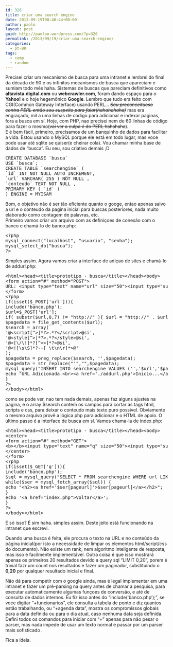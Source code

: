 ```yaml
---
id: 326
title: criar uma search engine
date: 2013-09-19T08:40:44+00:00
author: paolo
layout: post
guid: http://paoloo.wordpress.com/?p=326
permalink: /2013/09/19/criar-uma-search-engine/
categories:
  - pt-BR
tags:
  - comp
  - random
---
```

Precisei criar um mecanismo de busca para uma intranet e lembrei do final da década de 90 e os infinitos mecanismos de busca que apareciam e sumiam todo mês haha. Sistemas de buscas que pareciam definitivos como **altavista.digital.com** ou **webcrawler.com**, foram dando espaço para o **Yahoo!** e o hoje hegemônico **Google**. Lembro que tudo era feito com CGI(Common Gateway Interface) usando PERL&#8230; <del><em>Sou preconceituoso contra PERL então sou suspeito para falar(hahahahaha)</em></del> mas era engraçado, mil a uma linhas de código para adicionar e indexar paginas, fora a busca em sí. Hoje, com PHP, nao precisei nem de 60 linhas de código para fazer o mesmo(<del>vai ver a culpa é do PERL hahahaha</del>).  
E é bem fácil, primeiro, precisamos de um banquinho de dados para facilitar a vida. Estou usando o MySQL porque ele está em todo lugar, mas voce pode usar até sqlite se quiser(e cheirar cola). Vou chamar minha base de dados de &#8220;busca&#8221;. Eu seu, sou criativo demais ;D

<pre class="brush: sql; title: ; notranslate" title="">CREATE DATABASE `busca`
USE `busca`;
CREATE TABLE `searchengine` (
`id` INT NOT NULL AUTO_INCREMENT,
`url` VARCHAR( 255 ) NOT NULL ,
`conteudo` TEXT NOT NULL ,
PRIMARY KEY ( `id` )
) ENGINE = MYISAM
</pre>

Bom, o objetivo não é ser tão eficiente quanto o googe, entao apenas salvo a url e o conteudo da pagina inicial para buscas posteriores, nada muito elaborado como contagem de palavras, etc.  
Primeiro vamos criar um arquivo com as definiçoes de conexão com o banco e chamá-lo de banco.php:

<pre class="brush: php; title: ; notranslate" title="">&lt;?php
mysql_connect("localhost", "usuario", "senha");
mysql_select_db("busca");
?&gt;
</pre>

Simples assim. Agora vamos criar a interface de adiçao de sites e chamá-lo de addurl.php:

<pre class="brush: php; title: ; notranslate" title="">&lt;html&gt;&lt;head&gt;&lt;title&gt;prototipo - busca&lt;/title&gt;&lt;/head&gt;&lt;body&gt;
&lt;form action="#" method="POST"&gt;
URL: &lt;input type="text" name="url" size="50"&gt;&lt;input type="submit" value="Add URL"&gt;
&lt;/form&gt;
&lt;?php
if(isset($_POST['url'])){
include('banco.php');
$url=$_POST['url'];
if( substr($url,0,7) != "http://" ){ $url = "http://" . $url; }
$pagedata = file_get_contents($url);
$search = array(
'@&lt;script[^&gt;]*?&gt;.*?&lt;/script&gt;@si',
'@&lt;style[^&gt;]*?&gt;.*?&lt;/style&gt;@si',
'@&lt;[\/\!]*?[^&lt;&gt;]*?&gt;@si',
'@&lt;![\s\S]*?--[ \t\n\r]*&gt;@'
);
$pagedata = preg_replace($search, '',$pagedata);
$pagedata = str_replace("'","",$pagedata);
mysql_query("INSERT INTO searchengine VALUES ('','$url','$pagedata')");
echo "URL Adicionada.&lt;br&gt;&lt;a href='./addurl.php'&gt;Inicio...&lt;/a&gt;";
}
?&gt;
&lt;/body&gt;&lt;/html&gt;
</pre>

como se pode ver, nao tem nada demais, apenas faz alguns ajustes na pagina, e o array $search contem os campos para cortar as tags html, scripts e css, para deixar o conteudo mais texto puro possivel. Obviamente o mesmo arquivo provê a lógica php para adicionar e o HTML de apoio. O ultimo passo é a interface de busca em sí. Vamos chama-la de index.php:

<pre class="brush: php; title: ; notranslate" title="">&lt;html&gt;&lt;head&gt;&lt;title&gt;prototipo - busca&lt;/title&gt;&lt;/head&gt;&lt;body&gt;
&lt;center&gt;
&lt;form action="#" method="GET"&gt;
&lt;b&gt;&lt;/b&gt;&lt;input type="text" name="q" size="50"&gt;&lt;input type="submit" value="Search"&gt;
&lt;/center&gt;
&lt;/form&gt;
&lt;?php
if(isset($_GET['q'])){
include('banco.php');
$sql = mysql_query("SELECT * FROM searchengine WHERE url LIKE '%$_GET[q]%' OR conteudo LIKE '%$_GET[q]%' LIMIT 0,20");
while($ser = mysql_fetch_array($sql)) {
echo "&lt;h2&gt;&lt;a href='$ser[pageurl]'&gt;$ser[pageurl]&lt;/a&gt;&lt;/h2&gt;";
}
echo '&lt;a href="index.php"&gt;Voltar&lt;/a&gt;';
}
?&gt;
&lt;/body&gt;&lt;/html&gt;
</pre>

É só isso? É sim haha. simples assim. Deste jeito está funcionando na intranet que escrevi.

Quando uma busca é feita, ele procura o texto na URL e no conteúdo da página inicial(por isto a necessidade de limpar os elementos html/script/css do documento). Não existe um rank, nem algoritmo inteligente de resposta, mas isso é facilmente implementável. Outra coisa é que isso mostrará apenas os primeiros 20 resultados devido a query sql &#8220;LIMIT 0,20&#8221;, porem é trivial fazr um count nos resultados e fazer um paginador, substituindo o **0,20** por qualquer resultado inicial e final.

Não dá para competir com o google ainda, mas é legal implementar em uma intranet e fazer um pré-parsing na query antes de chamar a pesquisa, para executar automaticamente algumas funçoes de conversão, e até de consulta de dados internos. Eu fiz isso antes do &#8220;include(&#8216;banco.php&#8217;);&#8221;, se voce digitar &#8220;+funcionarios&#8221;, ele consulta a tabela de ponto e diz quantos estão trabalhando, ou &#8220;+agenda data&#8221;, mostra os compromissos globais para a data definida ou para o dia atual, caso nenhuma data seja definida. Defini todos os comandos para iniciar com &#8220;+&#8221; apenas para não pesar o parser, mas nada impede de usar um texto normal e passar por um parser mais sofisticado .

Fica a ideia.